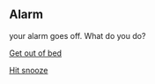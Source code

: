 ## Alarm

your alarm goes off. What do you do?

[Get out of bed](out-of-bed.md)

[Hit snooze](slept-in.md)
